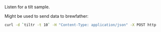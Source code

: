 Listen for a tilt sample.

Might be used to send data to brewfather:
```bash
curl -d `tiltr -t 10` -H "Content-Type: application/json" -X POST http://log.brewfather.net/stream?id=123456
```
